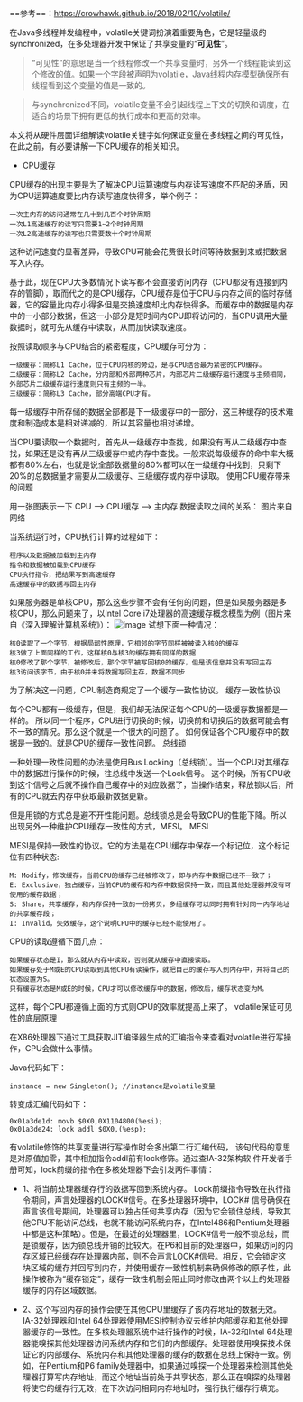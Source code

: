 
==参考==：https://crowhawk.github.io/2018/02/10/volatile/

在Java多线程并发编程中，volatile关键词扮演着重要角色，它是轻量级的synchronized，在多处理器开发中保证了共享变量的“**可见性**”。

> “可见性”的意思是当一个线程修改一个共享变量时，另外一个线程能读到这个修改的值。如果一个字段被声明为volatile，Java线程内存模型确保所有线程看到这个变量的值是一致的。

> 与synchronized不同，volatile变量不会引起线程上下文的切换和调度，在适合的场景下拥有更低的执行成本和更高的效率。

本文将从硬件层面详细解读volatile关键字如何保证变量在多线程之间的可见性，在此之前，有必要讲解一下CPU缓存的相关知识。
- CPU缓存

CPU缓存的出现主要是为了解决CPU运算速度与内存读写速度不匹配的矛盾，因为CPU运算速度要比内存读写速度快得多，举个例子：

    一次主内存的访问通常在几十到几百个时钟周期
    一次L1高速缓存的读写只需要1~2个时钟周期
    一次L2高速缓存的读写也只需要数十个时钟周期

这种访问速度的显著差异，导致CPU可能会花费很长时间等待数据到来或把数据写入内存。

基于此，现在CPU大多数情况下读写都不会直接访问内存（CPU都没有连接到内存的管脚），取而代之的是CPU缓存，CPU缓存是位于CPU与内存之间的临时存储器，它的容量比内存小得多但是交换速度却比内存快得多。而缓存中的数据是内存中的一小部分数据，但这一小部分是短时间内CPU即将访问的，当CPU调用大量数据时，就可先从缓存中读取，从而加快读取速度。

按照读取顺序与CPU结合的紧密程度，CPU缓存可分为：

    一级缓存：简称L1 Cache，位于CPU内核的旁边，是与CPU结合最为紧密的CPU缓存。
    二级缓存：简称L2 Cache，分内部和外部两种芯片，内部芯片二级缓存运行速度与主频相同，外部芯片二级缓存运行速度则只有主频的一半。
    三级缓存：简称L3 Cache，部分高端CPU才有。

每一级缓存中所存储的数据全部都是下一级缓存中的一部分，这三种缓存的技术难度和制造成本是相对递减的，所以其容量也相对递增。

当CPU要读取一个数据时，首先从一级缓存中查找，如果没有再从二级缓存中查找，如果还是没有再从三级缓存中或内存中查找。一般来说每级缓存的命中率大概都有80%左右，也就是说全部数据量的80%都可以在一级缓存中找到，只剩下20%的总数据量才需要从二级缓存、三级缓存或内存中读取。
使用CPU缓存带来的问题

用一张图表示一下 CPU –> CPU缓存 –> 主内存 数据读取之间的关系：
图片来自网络

当系统运行时，CPU执行计算的过程如下：

    程序以及数据被加载到主内存
    指令和数据被加载到CPU缓存
    CPU执行指令，把结果写到高速缓存
    高速缓存中的数据写回主内存

如果服务器是单核CPU，那么这些步骤不会有任何的问题，但是如果服务器是多核CPU，那么问题来了，以Intel Core i7处理器的高速缓存概念模型为例（图片来自《深入理解计算机系统》）：
![image](http://pic.yupoo.com/crowhawk/cc94e4ec/3fc939ec.png)
试想下面一种情况：

    核0读取了一个字节，根据局部性原理，它相邻的字节同样被被读入核0的缓存
    核3做了上面同样的工作，这样核0与核3的缓存拥有同样的数据
    核0修改了那个字节，被修改后，那个字节被写回核0的缓存，但是该信息并没有写回主存
    核3访问该字节，由于核0并未将数据写回主存，数据不同步

为了解决这一问题，CPU制造商规定了一个缓存一致性协议。
缓存一致性协议

每个CPU都有一级缓存，但是，我们却无法保证每个CPU的一级缓存数据都是一样的。 所以同一个程序，CPU进行切换的时候，切换前和切换后的数据可能会有不一致的情况。那么这个就是一个很大的问题了。 如何保证各个CPU缓存中的数据是一致的。就是CPU的缓存一致性问题。
总线锁

一种处理一致性问题的办法是使用Bus Locking（总线锁）。当一个CPU对其缓存中的数据进行操作的时候，往总线中发送一个Lock信号。 这个时候，所有CPU收到这个信号之后就不操作自己缓存中的对应数据了，当操作结束，释放锁以后，所有的CPU就去内存中获取最新数据更新。

但是用锁的方式总是避不开性能问题。总线锁总是会导致CPU的性能下降。所以出现另外一种维护CPU缓存一致性的方式，MESI。
MESI

MESI是保持一致性的协议。它的方法是在CPU缓存中保存一个标记位，这个标记位有四种状态:

    M: Modify，修改缓存，当前CPU的缓存已经被修改了，即与内存中数据已经不一致了；
    E: Exclusive，独占缓存，当前CPU的缓存和内存中数据保持一致，而且其他处理器并没有可使用的缓存数据；
    S: Share，共享缓存，和内存保持一致的一份拷贝，多组缓存可以同时拥有针对同一内存地址的共享缓存段；
    I: Invalid，失效缓存，这个说明CPU中的缓存已经不能使用了。

CPU的读取遵循下面几点：

    如果缓存状态是I，那么就从内存中读取，否则就从缓存中直接读取。
    如果缓存处于M或E的CPU读取到其他CPU有读操作，就把自己的缓存写入到内存中，并将自己的状态设置为S。
    只有缓存状态是M或E的时候，CPU才可以修改缓存中的数据，修改后，缓存状态变为M。

这样，每个CPU都遵循上面的方式则CPU的效率就提高上来了。
volatile保证可见性的底层原理

在X86处理器下通过工具获取JIT编译器生成的汇编指令来查看对volatile进行写操作，CPU会做什么事情。

Java代码如下：


```
instance = new Singleton(); //instance是volatile变量
```

转变成汇编代码如下：


```
0x01a3de1d: movb $0X0,0X1104800(%esi); 
0x01a3de24: lock addl $0X0,(%esp);
```


有volatile修饰的共享变量进行写操作时会多出第二行汇编代码，
该句代码的意思是对原值加零，其中相加指令addl前有lock修饰。通过查IA-32架构软
件开发者手册可知，lock前缀的指令在多核处理器下会引发两件事情：
- 1、将当前处理器缓存行的数据写回到系统内存。
Lock前缀指令导致在执行指令期间，声言处理器的LOCK#信号。在多处理器环境中，LOCK# 信号确保在声言该信号期间，处理器可以独占任何共享内存（因为它会锁住总线，导致其他CPU不能访问总线，也就不能访问系统内存，在Intel486和Pentium处理器中都是这种策略）。但是，在最近的处理器里，LOCK#信号一般不锁总线，而是锁缓存，因为锁总线开销的比较大。在P6和目前的处理器中，如果访问的内存区域已经缓存在处理器内部，则不会声言LOCK#信号。相反，它会锁定这块区域的缓存并回写到内存，并使用缓存一致性机制来确保修改的原子性，此操作被称为“缓存锁定”，缓存一致性机制会阻止同时修改由两个以上的处理器缓存的内存区域数据。


- 2、这个写回内存的操作会使在其他CPU里缓存了该内存地址的数据无效。
IA-32处理器和Intel 64处理器使用MESI控制协议去维护内部缓存和其他处理器缓存的一致性。在多核处理器系统中进行操作的时候，IA-32和Intel 64处理器能嗅探其他处理器访问系统内存和它们的内部缓存。处理器使用嗅探技术保证它的内部缓存、系统内存和其他处理器的缓存的数据在总线上保持一致。例如，在Pentium和P6 family处理器中，如果通过嗅探一个处理器来检测其他处理器打算写内存地址，而这个地址当前处于共享状态，那么正在嗅探的处理器将使它的缓存行无效，在下次访问相同内存地址时，强行执行缓存行填充。
